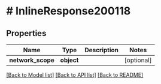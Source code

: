 # # InlineResponse200118

## Properties

Name | Type | Description | Notes
------------ | ------------- | ------------- | -------------
**network_scope** | **object** |  | [optional]

[[Back to Model list]](../../README.md#models) [[Back to API list]](../../README.md#endpoints) [[Back to README]](../../README.md)
